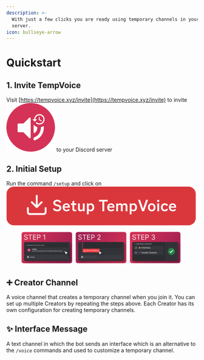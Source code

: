 ```yaml
---
description: >-
  With just a few clicks you are ready using temporary channels in your Discord
  server.
icon: bullseye-arrow
---
```


# Quickstart

## 1. Invite TempVoice

Visit [https://tempvoice.xyz/invite](https://tempvoice.xyz/invite) to invite <img src=".gitbook/assets/image (25).png" alt="" data-size="line"> to your Discord server

## 2. Initial Setup

Run the command `/setup` and click on <img src=".gitbook/assets/Setup TempVoice.png" alt="" data-size="line">

<figure><img src=".gitbook/assets/image (21).png" alt=""><figcaption></figcaption></figure>

## ➕ Creator Channel

A voice channel that creates a temporary channel when you join it. You can set up multiple Creators by repeating the steps above. Each Creator has its own configuration for creating temporary channels.

## ✨ Interface Message

A text channel in which the bot sends an interface which is an alternative to the `/voice` commands and used to customize a temporary channel.

